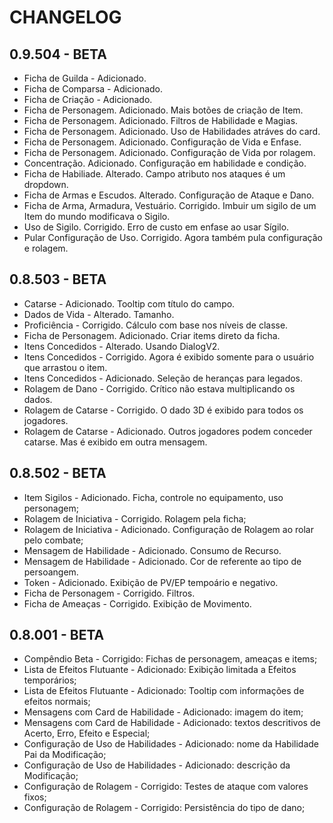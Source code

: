 # CHANGELOG

## 0.9.504 - BETA

- Ficha de Guilda - Adicionado.
- Ficha de Comparsa - Adicionado.
- Ficha de Criação - Adicionado.
- Ficha de Personagem. Adicionado. Mais botões de criação de Item.
- Ficha de Personagem. Adicionado. Filtros de Habilidade e Magias.
- Ficha de Personagem. Adicionado. Uso de Habilidades atráves do card.
- Ficha de Personagem. Adicionado. Configuração de Vida e Enfase.
- Ficha de Personagem. Adicionado. Configuração de Vida por rolagem.
- Concentração. Adicionado. Configuração em habilidade e condição.
- Ficha de Habiliade. Alterado. Campo atributo nos ataques é um dropdown.
- Ficha de Armas e Escudos. Alterado. Configuração de Ataque e Dano.
- Ficha de Arma, Armadura, Vestuário. Corrigido. Imbuir um sigilo de um Item do mundo modificava o Sigilo.
- Uso de Sigilo. Corrigido. Erro de custo em enfase ao usar Sígilo.
- Pular Configuração de Uso. Corrigido. Agora também pula configuração e rolagem.

## 0.8.503 - BETA

- Catarse - Adicionado. Tooltip com título do campo.
- Dados de Vida - Alterado. Tamanho.
- Proficiência - Corrigido. Cálculo com base nos níveis de classe.
- Ficha de Personagem. Adicionado. Criar items direto da ficha.
- Itens Concedidos - Alterado. Usando DialogV2.
- Itens Concedidos - Corrigido. Agora é exibido somente para o usuário que arrastou o item.
- Itens Concedidos - Adicionado. Seleção de heranças para legados.
- Rolagem de Dano - Corrigido. Crítico não estava multiplicando os dados.
- Rolagem de Catarse - Corrigido. O dado 3D é exibido para todos os jogadores.
- Rolagem de Catarse - Adicionado. Outros jogadores podem conceder catarse. Mas é exibido em outra mensagem.

## 0.8.502 - BETA

- Item Sigilos - Adicionado. Ficha, controle no equipamento, uso personagem;
- Rolagem de Iniciativa - Corrigido. Rolagem pela ficha;
- Rolagem de Iniciativa - Adicionado. Configuração de Rolagem ao rolar pelo combate;
- Mensagem de Habilidade - Adicionado. Consumo de Recurso.
- Mensagem de Habilidade - Adicionado. Cor de referente ao tipo de persoangem.
- Token - Adicionado. Exibição de PV/EP tempoário e negativo.
- Ficha de Personagem - Corrigido. Filtros.
- Ficha de Ameaças - Corrigido. Exibição de Movimento.

## 0.8.001 - BETA

- Compêndio Beta - Corrigido: Fichas de personagem, ameaças e items;
- Lista de Efeitos Flutuante - Adicionado: Exibição limitada a Efeitos temporários;
- Lista de Efeitos Flutuante - Adicionado: Tooltip com informações de efeitos normais;
- Mensagens com Card de Habilidade - Adicionado: imagem do item;
- Mensagens com Card de Habilidade - Adicionado: textos descritivos de Acerto, Erro, Efeito e Especial;
- Configuração de Uso de Habilidades - Adicionado: nome da Habilidade Pai da Modificação;
- Configuração de Uso de Habilidades - Adicionado: descrição da Modificação;
- Configuração de Rolagem - Corrigido: Testes de ataque com valores fixos;
- Configuração de Rolagem - Corrigido: Persistência do tipo de dano;
